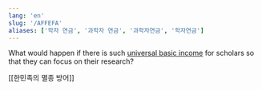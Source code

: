 ```yaml
---
lang: 'en'
slug: '/AFFEFA'
aliases: ['학자 연금', '과학자 연금', '과학자연금', '학자연금']
---
```


What would happen if there is such [universal basic income](https://en.wikipedia.org/wiki/Universal_basic_income) for scholars so that they can focus on their research?

[[한민족의 멸종 방어]]
